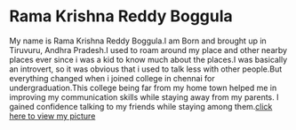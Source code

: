 # Rama Krishna Reddy Boggula
My name is Rama Krishna Reddy Boggula.I am Born and brought up in Tiruvuru, Andhra Pradesh.I used to roam around my place and other nearby places ever since i was a kid to know much about the places.I was basically an introvert, so it was obvious that i used to talk less with other people.But everything changed when i joined college in chennai for undergraduation.This college being far from my home town helped me in improving my communication skills while staying away from my parents. I gained confidence talking to my friends while staying among them.[click here to view my picture](MyPicture.jpeg)